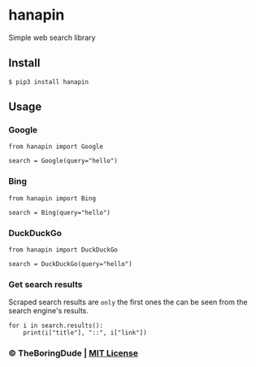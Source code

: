# hanapin
Simple web search library

## Install

    $ pip3 install hanapin

## Usage
### Google
```python3
from hanapin import Google

search = Google(query="hello")
```
### Bing
```python3
from hanapin import Bing

search = Bing(query="hello")
```

### DuckDuckGo
```
from hanapin import DuckDuckGo

search = DuckDuckGo(query="hello")
```

### Get search results
Scraped search results are `only` the first ones the can be seen from the search engine's results.
```python3
for i in search.results():
    print(i["title"], "::", i["link"])
```


### &copy; TheBoringDude | [MIT License](https://github.com/TheBoringDude/hanapin/blob/main/LICENSE)